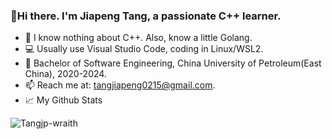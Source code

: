 ### 👋Hi there. I'm Jiapeng Tang, a passionate C++ learner.

- 🌱 I know nothing about C++. Also, know a little Golang.
- 💻 Usually use Visual Studio Code, coding in Linux/WSL2.  
- 🔭 Bachelor of Software Engineering, China University of Petroleum(East China), 2020-2024. 
- 📫 Reach me at: tangjiapeng0215@gmail.com.
- 📈 My Github Stats
<img src="https://github-readme-stats.vercel.app/api?username=Tangjp-wraith&show_icons=true&theme=gotham" alt="Tangjp-wraith" />
